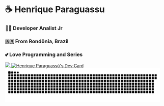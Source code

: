 <div width="50%" align="left">
  <h1>☕ Henrique Paraguassu</h1>
  <h3>👨‍💻 Developer Analist Jr</h3>
  <h3>🇧🇷 From Rondônia, Brazil</h3>
  <h3>💕 Love Programming and Series</h3>
</div>

<div>
  <a href="https://github.com/henriqueparaguassu">
    <img height="380em" src="https://github-readme-stats.vercel.app/api/top-langs/?username=henriqueparaguassu&langs_count=6"/>
  </a>
  <a href="https://app.daily.dev/henriqueparagua">
    <img height="380em" src="https://api.daily.dev/devcards/7493e282e8ec47e3919b45f9ae7d3e60.png?r=fhu" alt="Henrique Paraguassú's Dev Card"/>
  </a>
</div>

<div>
  <img src="https://github.com/henriqueparaguassu/henriqueparaguassu/blob/output/github-contribution-grid-snake.svg"/>
</div>
